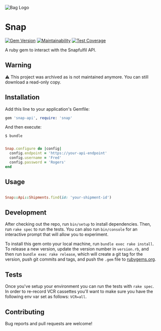 ![Bag Logo](https://user-images.githubusercontent.com/1624718/45594013-e7593580-b947-11e8-911c-282ae1d19654.png)

# Snap

[![Gem Version](https://badge.fury.io/rb/snap-api.svg)](https://badge.fury.io/rb/snap-api)
[![Maintainability](https://api.codeclimate.com/v1/badges/818c40e75cd06a101b79/maintainability)](https://codeclimate.com/github/MeUndies/snap/maintainability)
[![Test Coverage](https://api.codeclimate.com/v1/badges/818c40e75cd06a101b79/test_coverage)](https://codeclimate.com/github/MeUndies/snap/test_coverage)

A ruby gem to interact with the Snapfulfil API.


## Warning

⚠️ This project was archived as is not maintained anymore. You can still download a read-only copy.


## Installation

Add this line to your application's Gemfile:

```ruby
gem 'snap-api', require: 'snap'
```

And then execute:

    $ bundle

```ruby

Snap.configure do |config|
  config.endpoint = 'https://your-api-endpoint'
  config.username = 'Fred'
  config.password = 'Rogers'
end

```

## Usage

```ruby

Snap::Api::Shipments.find(id: 'your-shipment-id')

```



## Development

After checking out the repo, run `bin/setup` to install dependencies. Then, run
`rake spec` to run the tests. You can also run `bin/console` for an interactive
prompt that will allow you to experiment.

To install this gem onto your local machine, run `bundle exec rake install`. To
release a new version, update the version number in `version.rb`, and then run
`bundle exec rake release`, which will create a git tag for the version, push
git commits and tags, and push the `.gem` file to
[rubygems.org](https://rubygems.org).

## Tests

Once you've setup your environment you can run the tests with `rake spec`. In
order to re-record VCR cassettes you'll want to make sure you have the following
env var set as follows: `VCR=all`.

## Contributing

Bug reports and pull requests are welcome!
